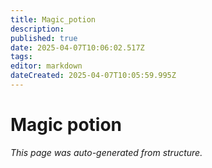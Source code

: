 ```yaml
---
title: Magic_potion
description: 
published: true
date: 2025-04-07T10:06:02.517Z
tags: 
editor: markdown
dateCreated: 2025-04-07T10:05:59.995Z
---
```


# Magic potion

*This page was auto-generated from structure.*
